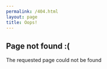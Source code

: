 ```yaml
---
permalink: /404.html
layout: page
title: Oops!
---
```


## Page not found :(

The requested page could not be found

